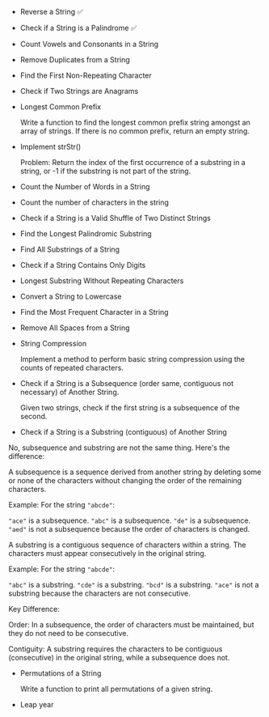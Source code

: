 
 - Reverse a String  ✅ 

 - Check if a String is a Palindrome  ✅ 

 - Count Vowels and Consonants in a String 

 - Remove Duplicates from a String 

 - Find the First Non-Repeating Character 

 - Check if Two Strings are Anagrams 

 - Longest Common Prefix 

   Write a function to find the longest common prefix string amongst an array of strings. If there is no common prefix, return an empty string.

 - Implement strStr()

   Problem: Return the index of the first occurrence of a substring in a string, or -1 if the substring is not part of the string.

 - Count the Number of Words in a String  

 - Count the number of characters in the string 

 - Check if a String is a Valid Shuffle of Two Distinct Strings
   
 - Find the Longest Palindromic Substring

 - Find All Substrings of a String 

 - Check if a String Contains Only Digits 

 - Longest Substring Without Repeating Characters

 - Convert a String to Lowercase

 - Find the Most Frequent Character in a String

 - Remove All Spaces from a String

 - String Compression

    Implement a method to perform basic string compression using the counts of repeated characters.

 - Check if a String is a Subsequence (order same, contiguous not necessary) of Another String.  

    Given two strings, check if the first string is a subsequence of the second.

 - Check if a String is a Substring (contiguous) of Another String  

 No, subsequence and substring are not the same thing. Here's the difference:

 A subsequence is a sequence derived from another string by deleting some or none of the characters without changing the order of the remaining characters.

Example: For the string `"abcde"`:

   `"ace"` is a subsequence.
   `"abc"` is a subsequence.
   `"de"` is a subsequence.
   `"aed"` is not a subsequence because the order of characters is changed.

A substring is a contiguous sequence of characters within a string. The characters must appear consecutively in the original string.

Example: For the string `"abcde"`:

   `"abc"` is a substring.
   `"cde"` is a substring.
   `"bcd"` is a substring.
   `"ace"` is not a substring because the characters are not consecutive.

Key Difference:

Order: In a subsequence, the order of characters must be maintained, but they do not need to be consecutive.

Contiguity: A substring requires the characters to be contiguous (consecutive) in the original string, while a subsequence does not.



 - Permutations of a String

    Write a function to print all permutations of a given string.

- Leap year